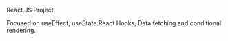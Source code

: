 React JS Project

Focused on useEffect, useState React Hooks, Data fetching and conditional rendering.
